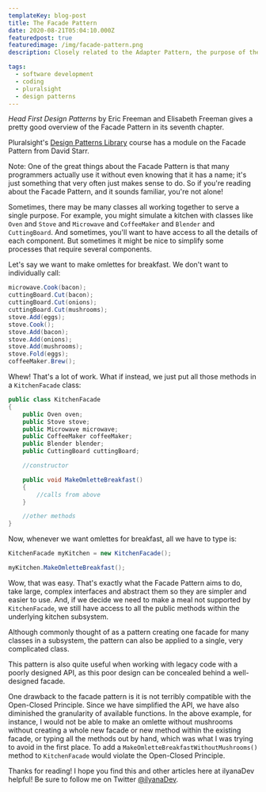 ```yaml
---
templateKey: blog-post
title: The Facade Pattern
date: 2020-08-21T05:04:10.000Z
featuredpost: true
featuredimage: /img/facade-pattern.png
description: Closely related to the Adapter Pattern, the purpose of the Facade Pattern is to wrap one or more classes in order to simplify the original interface.

tags:
  - software development
  - coding
  - pluralsight
  - design patterns
---
```


*Head First Design Patterns* by Eric Freeman and Elisabeth Freeman gives a pretty good overview of the Facade Pattern in its seventh chapter.

Pluralsight's [Design Patterns Library](https://app.pluralsight.com/library/courses/patterns-library/table-of-contents) course has a module on the Facade Pattern from David Starr.

Note: One of the great things about the Facade Pattern is that many programmers actually use it without even knowing that it has a name; it's just something that very often just makes sense to do. So if you're reading about the Facade Pattern, and it sounds familiar, you're not alone!

Sometimes, there may be many classes all working together to serve a single purpose. For example, you might simulate a kitchen with classes like `Oven` and `Stove` and `Microwave` and `CoffeeMaker` and `Blender` and `CuttingBoard`. And sometimes, you'll want to have access to all the details of each component. But sometimes it might be nice to simplify some processes that require several components.

Let's say we want to make omlettes for breakfast. We don't want to individually call:

```csharp
microwave.Cook(bacon);
cuttingBoard.Cut(bacon);
cuttingBoard.Cut(onions);
cuttingBoard.Cut(mushrooms);
stove.Add(eggs);
stove.Cook();
stove.Add(bacon);
stove.Add(onions);
stove.Add(mushrooms);
stove.Fold(eggs);
coffeeMaker.Brew();
```

Whew! That's a lot of work. What if instead, we just put all those methods in a `KitchenFacade` class:

```csharp
public class KitchenFacade
{
    public Oven oven;
    public Stove stove;
    public Microwave microwave;
    public CoffeeMaker coffeeMaker;
    public Blender blender;
    public CuttingBoard cuttingBoard;

    //constructor

    public void MakeOmletteBreakfast()
    {
        //calls from above
    }

    //other methods
}
```

Now, whenever we want omlettes for breakfast, all we have to type is:

```csharp
KitchenFacade myKitchen = new KitchenFacade();

myKitchen.MakeOmletteBreakfast();
```

Wow, that was easy. That's exactly what the Facade Pattern aims to do, take large, complex interfaces and abstract them so they are simpler and easier to use. And, if we decide we need to make a meal not supported by `KitchenFacade`, we still have access to all the public methods within the underlying kitchen subsystem.

Although commonly thought of as a pattern creating one facade for many classes in a subsystem, the pattern can also be applied to a single, very complicated class.

This pattern is also quite useful when working with legacy code with a poorly designed API, as this poor design can be concealed behind a well-designed facade.

One drawback to the facade pattern is it is not terribly compatible with the Open-Closed Principle. Since we have simplified the API, we have also diminished the granularity of available functions. In the above example, for instance, I would not be able to make an omlette without mushrooms without creating a whole new facade or new method within the existing facade, or typing all the methods out by hand, which was what I was trying to avoid in the first place. To add a `MakeOmletteBreakfastWithoutMushrooms()` method to `KitchenFacade` would violate the Open-Closed Principle.

Thanks for reading! I hope you find this and other articles here at ilyanaDev helpful! Be sure to follow me on Twitter [@ilyanaDev](https://twitter.com/ilyanaDev).
